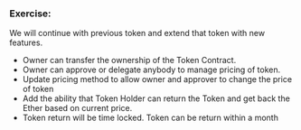### Exercise:
We will continue with previous token and extend that token with new features.

- Owner can transfer the ownership of the Token Contract.
- Owner can approve or delegate anybody to manage pricing of token.
- Update pricing method to allow owner and approver to change the price of token
- Add the ability that Token Holder can return the Token and get back the Ether based on current price.
- Token return will be time locked. Token can be return within a month